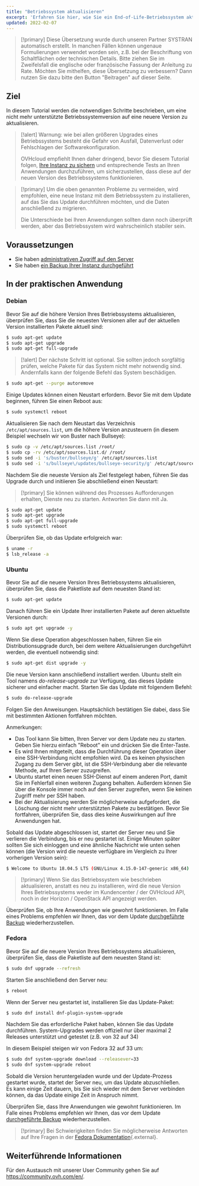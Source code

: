 ```yaml
---
title: "Betriebssystem aktualisieren"
excerpt: 'Erfahren Sie hier, wie Sie ein End-of-Life-Betriebssystem aktualisieren'
updated: 2022-02-07
---
```


> [!primary]
> Diese Übersetzung wurde durch unseren Partner SYSTRAN automatisch erstellt. In manchen Fällen können ungenaue Formulierungen verwendet worden sein, z.B. bei der Beschriftung von Schaltflächen oder technischen Details. Bitte ziehen Sie im Zweifelsfall die englische oder französische Fassung der Anleitung zu Rate. Möchten Sie mithelfen, diese Übersetzung zu verbessern? Dann nutzen Sie dazu bitte den Button "Beitragen" auf dieser Seite.
>

## Ziel

In diesem Tutorial werden die notwendigen Schritte beschrieben, um eine nicht mehr unterstützte Betriebssystemversion auf eine neuere Version zu aktualisieren.

> [!alert]
> Warnung: wie bei allen größeren Upgrades eines Betriebssystems besteht die Gefahr von Ausfall, Datenverlust oder Fehlschlagen der Softwarekonfiguration.
>
> OVHcloud empfiehlt Ihnen daher dringend, bevor Sie diesem Tutorial folgen, [Ihre Instanz zu sichern](/pages/public_cloud/compute/save_an_instance) und entsprechende Tests an Ihren Anwendungen durchzuführen, um sicherzustellen, dass diese auf der neuen Version des Betriebssystems funktionieren.
>

> [!primary]
> Um die oben genannten Probleme zu vermeiden, wird empfohlen, eine neue Instanz mit dem Betriebssystem zu installieren, auf das Sie das Update durchführen möchten, und die Daten anschließend zu migrieren.
>
> Die Unterschiede bei Ihren Anwendungen sollten dann noch überprüft werden, aber das Betriebssystem wird wahrscheinlich stabiler sein.
>

## Voraussetzungen

- Sie haben [administrativen Zugriff auf den Server](/pages/public_cloud/compute/public-cloud-first-steps#connect-instance)
- Sie haben [ein Backup Ihrer Instanz durchgeführt](/pages/public_cloud/compute/save_an_instance)

## In der praktischen Anwendung

### Debian

Bevor Sie auf die höhere Version Ihres Betriebssystems aktualisieren, überprüfen Sie, dass Sie die neuesten Versionen aller auf der aktuellen Version installierten Pakete aktuell sind:

```bash
$ sudo apt-get update
$ sudo apt-get upgrade
$ sudo apt-get full-upgrade
```

> [!alert]
> Der nächste Schritt ist optional.
> Sie sollten jedoch sorgfältig prüfen, welche Pakete für das System nicht mehr notwendig sind. Andernfalls kann der folgende Befehl das System beschädigen. 
>

```bash
$ sudo apt-get --purge autoremove
```

Einige Updates können einen Neustart erfordern. Bevor Sie mit dem Update beginnen, führen Sie einen Reboot aus:

```bash
$ sudo systemctl reboot
```

Aktualisieren Sie nach dem Neustart das Verzeichnis `/etc/apt/sources.list`, um die höhere Version anzusteuern (in diesem Beispiel wechseln wir von Buster nach Bullseye):

```bash
$ sudo cp -v /etc/apt/sources.list /root/
$ sudo cp -rv /etc/apt/sources.list.d/ /root/
$ sudo sed -i 's/buster/bullseye/g' /etc/apt/sources.list
$ sudo sed -i 's/bullseye\/updates/bullseye-security/g' /etc/apt/sources.list
```

Nachdem Sie die neueste Version als Ziel festgelegt haben, führen Sie das Upgrade durch und initiieren Sie abschließend einen Neustart:

> [!primary]
> Sie können während des Prozesses Aufforderungen erhalten, Dienste neu zu starten. Antworten Sie dann mit Ja.
>

```bash
$ sudo apt-get update
$ sudo apt-get upgrade
$ sudo apt-get full-upgrade
$ sudo systemctl reboot
```

Überprüfen Sie, ob das Update erfolgreich war:

```bash
$ uname -r
$ lsb_release -a
```

### Ubuntu

Bevor Sie auf die neuere Version Ihres Betriebssystems aktualisieren, überprüfen Sie, dass die Paketliste auf dem neuesten Stand ist:

```sh
$ sudo apt-get update
```

Danach führen Sie ein Update Ihrer installierten Pakete auf deren aktuellste Versionen durch:

```sh
$ sudo apt get upgrade -y
```

Wenn Sie diese Operation abgeschlossen haben, führen Sie ein Distributionsupgrade durch, bei dem weitere Aktualisierungen durchgeführt werden, die eventuell notwendig sind:

```sh
$ sudo apt-get dist upgrade -y
```

Die neue Version kann anschließend installiert werden. Ubuntu stellt ein Tool namens *do-release-upgrade* zur Verfügung, das dieses Update sicherer und einfacher macht. Starten Sie das Update mit folgendem Befehl:

```sh
$ sudo do-release-upgrade
```

Folgen Sie den Anweisungen. Hauptsächlich bestätigen Sie dabei, dass Sie mit bestimmten Aktionen fortfahren möchten.

Anmerkungen:

- Das Tool kann Sie bitten, Ihren Server vor dem Update neu zu starten. Geben Sie hierzu einfach "Reboot" ein und drücken Sie die Enter-Taste.
- Es wird Ihnen mitgeteilt, dass die Durchführung dieser Operation über eine SSH-Verbindung nicht empfohlen wird. Da es keinen physischen Zugang zu dem Server gibt, ist die SSH-Verbindung aber die relevante Methode, auf Ihren Server zuzugreifen.
- Ubuntu startet einen neuen SSH-Dienst auf einem anderen Port, damit Sie im Fehlerfall einen weiteren Zugang behalten. Außerdem können Sie über die Konsole immer noch auf den Server zugreifen, wenn Sie keinen Zugriff mehr per SSH haben.
- Bei der Aktualisierung werden Sie möglicherweise aufgefordert, die Löschung der nicht mehr unterstützten Pakete zu bestätigen. Bevor Sie fortfahren, überprüfen Sie, dass dies keine Auswirkungen auf Ihre Anwendungen hat.

Sobald das Update abgeschlossen ist, startet der Server neu und Sie verlieren die Verbindung, bis er neu gestartet ist.
Einige Minuten später sollten Sie sich einloggen und eine ähnliche Nachricht wie unten sehen können (die Version wird die neueste verfügbare im Vergleich zu Ihrer vorherigen Version sein):

```sh
$ Welcome to Ubuntu 18.04.5 LTS (GNU/Linux 4.15.0-147-generic x86_64)
```

> [!primary]
> Wenn Sie das Betriebssystem wie beschrieben aktualisieren, anstatt es neu zu installieren, wird die neue Version Ihres Betriebssystems weder im Kundencenter / der OVHcloud API, noch in der Horizon / OpenStack API angezeigt werden.
>

Überprüfen Sie, ob Ihre Anwendungen wie gewohnt funktionieren. Im Falle eines Problems empfehlen wir Ihnen, das vor dem Update [durchgeführte Backup](/pages/public_cloud/compute/create_restore_a_virtual_server_with_a_backup) wiederherzustellen.

### Fedora

Bevor Sie auf die neuere Version Ihres Betriebssystems aktualisieren, überprüfen Sie, dass die Paketliste auf dem neuesten Stand ist:

```sh
$ sudo dnf upgrade --refresh
```

Starten Sie anschließend den Server neu:

```sh
$ reboot
```

Wenn der Server neu gestartet ist, installieren Sie das Update-Paket:

```sh
$ sudo dnf install dnf-plugin-system-upgrade
```

Nachdem Sie das erforderliche Paket haben, können Sie das Update durchführen. System-Upgrades werden offiziell nur über maximal 2 Releases unterstützt und getestet (z.B. von 32 auf 34)

In diesem Beispiel steigen wir von Fedora 32 auf 33 um:

```sh
$ sudo dnf system-upgrade download --releasever=33
$ sudo dnf system-upgrade reboot
```

Sobald die Version heruntergeladen wurde und der Update-Prozess gestartet wurde, startet der Server neu, um das Update abzuschließen.
<br>Es kann einige Zeit dauern, bis Sie sich wieder mit dem Server verbinden können, da das Update einige Zeit in Anspruch nimmt.

Überprüfen Sie, dass Ihre Anwendungen wie gewohnt funktionieren. Im Falle eines Problems empfehlen wir Ihnen, das vor dem Update [durchgeführte Backup](/pages/public_cloud/compute/create_restore_a_virtual_server_with_a_backup) wiederherzustellen.

> [!primary]
> Bei Schwierigkeiten finden Sie möglicherweise Antworten auf Ihre Fragen in der [Fedora Dokumentation](https://docs.fedoraproject.org/en-US/quick-docs/dnf-system-upgrade/){.external}.
>

## Weiterführende Informationen
 
Für den Austausch mit unserer User Community gehen Sie auf <https://community.ovh.com/en/>.
